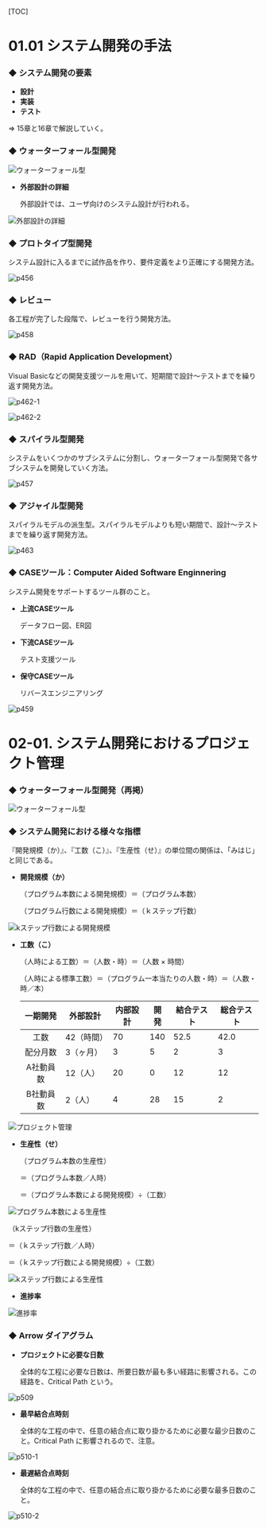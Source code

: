 [TOC]

# 01.01 システム開発の手法

### ◆ システム開発の要素

- **設計**
- **実装**
- **テスト**

⇒ 15章と16章で解説していく。



### ◆ ウォーターフォール型開発

![ウォーターフォール型](https://raw.githubusercontent.com/Hiroki-IT/tech-notebook/master/markdown/image/ウォーターフォール型.png)

- **外部設計の詳細**

  外部設計では、ユーザ向けのシステム設計が行われる。

![外部設計の詳細](https://raw.githubusercontent.com/Hiroki-IT/tech-notebook/master/markdown/image/外部設計の詳細.png)



### ◆ プロトタイプ型開発

システム設計に入るまでに試作品を作り、要件定義をより正確にする開発方法。

![p456](https://raw.githubusercontent.com/Hiroki-IT/tech-notebook/master/markdown/image/p456.png)



### ◆ レビュー

各工程が完了した段階で、レビューを行う開発方法。

![p458](https://raw.githubusercontent.com/Hiroki-IT/tech-notebook/master/markdown/image/p458.png)



### ◆ RAD（Rapid Application Development）

Visual Basicなどの開発支援ツールを用いて、短期間で設計～テストまでを繰り返す開発方法。

![p462-1](https://raw.githubusercontent.com/Hiroki-IT/tech-notebook/master/markdown/image/p462-1.png)

![p462-2](https://raw.githubusercontent.com/Hiroki-IT/tech-notebook/master/markdown/image/p462-2.png)



### ◆ スパイラル型開発

システムをいくつかのサブシステムに分割し、ウォーターフォール型開発で各サブシステムを開発していく方法。

![p457](https://raw.githubusercontent.com/Hiroki-IT/tech-notebook/master/markdown/image/p457.png)



### ◆ アジャイル型開発

スパイラルモデルの派生型。スパイラルモデルよりも短い期間で、設計～テストまでを繰り返す開発方法。

![p463](https://raw.githubusercontent.com/Hiroki-IT/tech-notebook/master/markdown/image/p463.png)



### ◆ CASEツール：Computer Aided Software Enginnering

システム開発をサポートするツール群のこと。

- **上流CASEツール**

  データフロー図、ER図

- **下流CASEツール**

  テスト支援ツール

- **保守CASEツール**

  リバースエンジニアリング

![p459](https://raw.githubusercontent.com/Hiroki-IT/tech-notebook/master/markdown/image/p459.png)



# 02-01. システム開発におけるプロジェクト管理

### ◆ ウォーターフォール型開発（再掲）

![ウォーターフォール型](https://raw.githubusercontent.com/Hiroki-IT/tech-notebook/master/markdown/image/ウォーターフォール型.png)



### ◆ システム開発における様々な指標

『開発規模（か）』、『工数（こ）』、『生産性（せ）』の単位間の関係は、「みはじ」と同じである。

- **開発規模（か）**

  （プログラム本数による開発規模）＝（プログラム本数）

  （プログラム行数による開発規模）＝（ｋステップ行数）

![kステップ行数による開発規模](https://raw.githubusercontent.com/Hiroki-IT/tech-notebook/master/markdown/image/kステップ行数による開発規模.png)

- **工数（こ）**

  （人時による工数）＝（人数・時）＝（人数 × 時間）

  （人時による標準工数）＝（プログラム一本当たりの人数・時）＝（人数・時／本）

  | 一期開発  | 外部設計   | 内部設計 | 開発 | 結合テスト | 総合テスト |
  | :-------: | ---------- | -------- | ---- | ---------- | ---------- |
  |   工数    | 42（時間） | 70       | 140  | 52.5       | 42.0       |
  | 配分月数  | 3（ヶ月）  | 3        | 5    | 2          | 3          |
  | A社動員数 | 12（人）   | 20       | 0    | 12         | 12         |
  | B社動員数 | 2（人）    | 4        | 28   | 15         | 2          |

![プロジェクト管理](https://raw.githubusercontent.com/Hiroki-IT/tech-notebook/master/markdown/image/プロジェクト管理.png)

- **生産性（せ）**

  （プログラム本数の生産性）

  ＝（プログラム本数／人時）

  ＝（プログラム本数による開発規模）÷（工数）

![プログラム本数による生産性](https://raw.githubusercontent.com/Hiroki-IT/tech-notebook/master/markdown/image/プログラム本数による生産性.png)

  （kステップ行数の生産性）

＝（ｋステップ行数／人時）

＝（ｋステップ行数による開発規模）÷（工数）

![kステップ行数による生産性](https://raw.githubusercontent.com/Hiroki-IT/tech-notebook/master/markdown/image/kステップ行数による生産性.png)

- **進捗率**

![進捗率](https://raw.githubusercontent.com/Hiroki-IT/tech-notebook/master/markdown/image/進捗率.png)



### ◆ Arrow ダイアグラム

- **プロジェクトに必要な日数**

  全体的な工程に必要な日数は、所要日数が最も多い経路に影響される。この経路を、Critical Path という。

![p509](https://raw.githubusercontent.com/Hiroki-IT/tech-notebook/master/markdown/image/p509.jpg)

- **最早結合点時刻**

  全体的な工程の中で、任意の結合点に取り掛かるために必要な最少日数のこと。Critical Path に影響されるので、注意。

![p510-1](https://raw.githubusercontent.com/Hiroki-IT/tech-notebook/master/markdown/image/p510-1.jpg)

- **最遅結合点時刻**

  全体的な工程の中で、任意の結合点に取り掛かるために必要な最多日数のこと。

![p510-2](https://raw.githubusercontent.com/Hiroki-IT/tech-notebook/master/markdown/image/p510-2.jpg)

